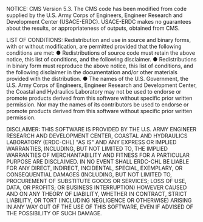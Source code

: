 NOTICE:
CMS Version 5.3.  The CMS code has been modified from code supplied by the U.S. Army Corps
of Engineers, Engineer Research and Development Center (USACE-ERDC).  USACE-ERDC makes no
guarantees about the results, or appropriateness of outputs, obtained from CMS.  

LIST OF CONDITIONS:
Redistribution and use in source and binary forms, with or without modification, are
permitted provided that the following conditions are met:
● Redistributions of source code must retain the above notice, this list of conditions, and
the following disclaimer.
● Redistributions in binary form must reproduce the above notice, this list of conditions,
and the following disclaimer in the documentation and/or other materials provided with the
distribution.
● The names of the U.S. Government, the U.S. Army Corps of Engineers, Engineer Research and
Development Center, the Coastal and Hydraulics Laboratory may not be used to endorse or
promote products derived from this software without specific prior written permission.  Nor
may the names of its contributors be used to endorse or promote products derived from this
software without specific prior written permission.

DISCLAIMER:
THIS SOFTWARE IS PROVIDED BY THE U.S. ARMY ENGINEER RESEARCH AND DEVELOPMENT CENTER, COASTAL
AND HYDRAULICS LABORATORY (ERDC-CHL) "AS IS" AND ANY EXPRESS OR IMPLIED WARRANTIES,
INCLUDING, BUT NOT LIMITED TO, THE IMPLIED WARRANTIES OF MERCHANTABILITY AND FITNESS FOR A
PARTICULAR PURPOSE ARE DISCLAIMED. IN NO EVENT SHALL ERDC-CHL BE LIABLE FOR ANY DIRECT,
INDIRECT, INCIDENTAL, SPECIAL, EXEMPLARY, OR CONSEQUENTIAL DAMAGES (INCLUDING, BUT NOT
LIMITED TO, PROCUREMENT OF SUBSTITUTE GOODS OR SERVICES; LOSS OF USE, DATA, OR PROFITS; OR
BUSINESS INTERRUPTION) HOWEVER CAUSED AND ON ANY THEORY OF LIABILITY, WHETHER IN CONTRACT,
STRICT LIABILITY, OR TORT (INCLUDING NEGLIGENCE OR OTHERWISE) ARISING IN ANY WAY OUT OF THE
USE OF THIS SOFTWARE, EVEN IF ADVISED OF THE POSSIBILITY OF SUCH DAMAGE.
